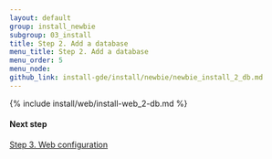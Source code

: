 ```yaml
---
layout: default
group: install_newbie
subgroup: 03_install
title: Step 2. Add a database
menu_title: Step 2. Add a database
menu_order: 5
menu_node: 
github_link: install-gde/install/newbie/newbie_install_2_db.md
---
```


{% include install/web/install-web_2-db.md %}

#### Next step
<a href="{{ site.gdeurl }}install-gde/install/newbie/newbie_install_3_web-conf.html">Step 3. Web configuration</a>
